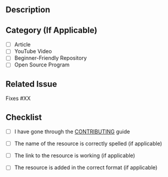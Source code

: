 ## Description
<!-- Describe the changes made in the PR -->

<!-- Describe the changes made in the PR -->

## Category (If Applicable)

<!-- Type 'x' in the square brackets '[ ]' to check the corresponding category -->

- [ ] Article
- [ ] YouTube Video
- [ ] Beginner-Friendly Repository
- [ ] Open Source Program

## Related Issue

<!-- Link the PR to the corresponding issue by replacing 'XX' with the issue number -->

Fixes #XX

## Checklist

<!-- Type 'x' in the square brackets '[ ]' to check the corresponding criteria -->

- [ ] I have gone through the [CONTRIBUTING](https://github.com/Sriparno08/Start-Contributing/blob/main/CONTRIBUTING.md) guide
- [ ] The name of the resource is correctly spelled (if applicable)
- [ ] The link to the resource is working (if applicable)
- [ ] The resource is added in the correct format (if applicable)

